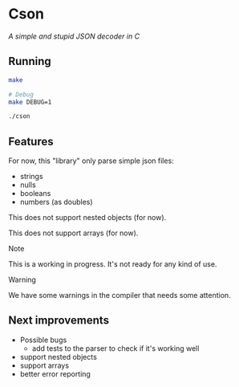 # Cson

_A simple and stupid JSON decoder in C_

## Running

```bash
make

# Debug
make DEBUG=1
```

```bash
./cson
```

## Features

For now, this "library" only parse simple json files:

- strings
- nulls
- booleans
- numbers (as doubles)

This does not support nested objects (for now).

This does not support arrays (for now).

> [!NOTE]
> This is a working in progress. It's not ready for any kind of use.

> [!WARNING]
> We have some warnings in the compiler that needs some attention.

## Next improvements

- Possible bugs
    - add tests to the parser to check if it's working well
- support nested objects
- support arrays
- better error reporting
